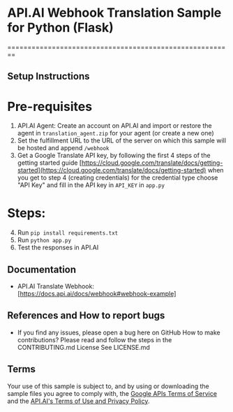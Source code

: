 # API.AI Webhook Translation Sample for Python (Flask)
========================================================
## Setup Instructions
# Pre-requisites
 1. API.AI Agent: Create an account on API.AI and import or restore the agent in <code>translation_agent.zip</code> for your agent (or create a new one)
 2. Set the fulfillment URL to the URL of the server on which this sample will be hosted and append <code>/webhook</code> 
 3. Get a Google Translate API key, by following the first 4 steps of the getting started guide [https://cloud.google.com/translate/docs/getting-started](https://cloud.google.com/translate/docs/getting-started) when you get to step 4 (creating credentials) for the credential type choose "API Key" and fill in the API key in <code>API_KEY</code> in <code>app.py</code>
# Steps:
 4. Run <code>pip install requirements.txt</code>
 5. Run <code>python app.py</code>
 6. Test the responses in API.AI
## Documentation
* API.AI Translate Webhook: [https://docs.api.ai/docs/webhook#webhook-example]
## References and How to report bugs
* If you find any issues, please open a bug here on GitHub
How to make contributions?
Please read and follow the steps in the CONTRIBUTING.md
License
See LICENSE.md
## Terms
Your use of this sample is subject to, and by using or downloading the sample files you agree to comply with, the [Google APIs Terms of Service](https://developers.google.com/terms/) and the [API.AI's Terms of Use and Privacy Policy](https://api.ai/terms/).
